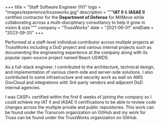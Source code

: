 +++
title = "Staff Software Engineer (IV)"
logo = "images/experience/trussworks.jpg"
description = """**IAT II** & **IASAE II** certified contractor for the
**Department of Defense** for MilMove while collaborating across a
multi-disciplinary consultancy to help it grow in vision & size."""
company = "TrussWorks"
date = "2021-06-01"
endDate = "2023-09-20"
+++

Performed at a staff-level individual contributor across multiple projects at
TrussWorks including a DoD project and various internal projects such as
documenting the engineering experience at the company along with its popular
open-source project named React-USWDS.

As a full-stack engineer, I contributed to the architecture, technical design,
and implementation of various client-side and server-side solutions. I also
contributed to some infrastructure and security work as well on AWS GovCloud and
integrations with 3rd-party vendors and adjacent DoD internal agencies.

I was CASP+ certified within the first 6 weeks of joining the company so I could
achieve my IAT II and IASAE II certifications to be able to review code changes
across the multiple private and public repositories. This work can be found
under the Transcom organization on GitHub and my work for Truss can be found
under the TrussWorks organization on GitHub.
